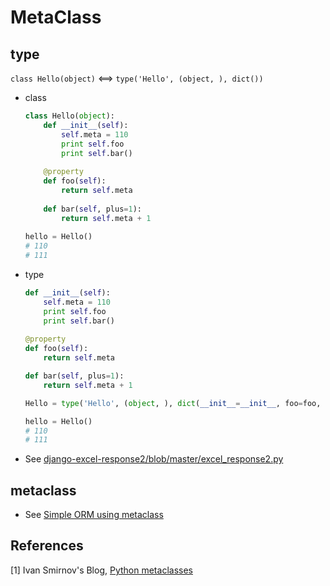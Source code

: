 # MetaClass

## type

``class Hello(object)`` <==> ``type('Hello', (object, ), dict())``

* class

  ```python
  class Hello(object):
      def __init__(self):
          self.meta = 110
          print self.foo
          print self.bar()
      
      @property
      def foo(self):
          return self.meta
      
      def bar(self, plus=1):
          return self.meta + 1
      
  hello = Hello()
  # 110
  # 111
  ```

* type

  ```python
  def __init__(self):
      self.meta = 110
      print self.foo
      print self.bar()
      
  @property
  def foo(self):
      return self.meta

  def bar(self, plus=1):
      return self.meta + 1

  Hello = type('Hello', (object, ), dict(__init__=__init__, foo=foo, bar=bar))

  hello = Hello()
  # 110
  # 111
  ```


* See [django-excel-response2/blob/master/excel_response2.py](https://github.com/Brightcells/django-excel-response2/blob/master/excel_response2.py#L107)

## metaclass

* See [Simple ORM using metaclass](https://github.com/michaelliao/learn-python/blob/master/metaclass/simple_orm.py)

## References

[1] Ivan Smirnov's Blog, [Python metaclasses](http://ivansmirnov.io/python-metaclasses/)